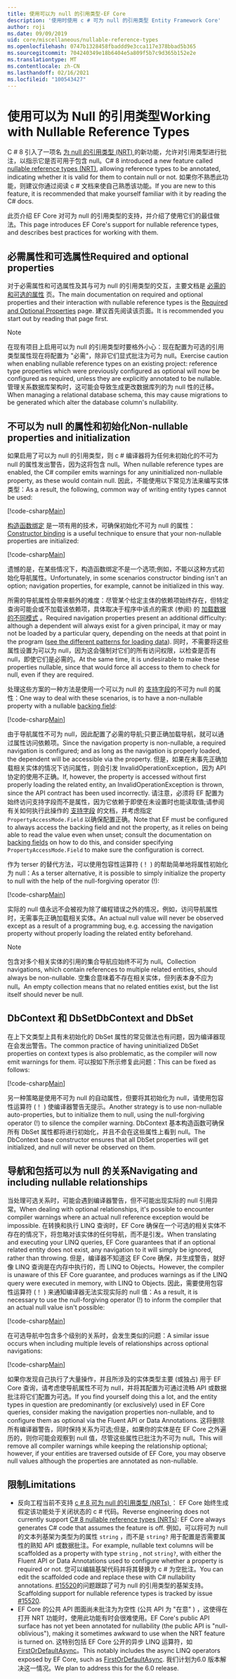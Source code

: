 ```yaml
---
title: 使用可以为 null 的引用类型-EF Core
description: '使用时使用 c # 可为 null 的引用类型 Entity Framework Core'
author: roji
ms.date: 09/09/2019
uid: core/miscellaneous/nullable-reference-types
ms.openlocfilehash: 0747b1328458fbaddd9e3cca117e378bbad5b365
ms.sourcegitcommit: 704240349e18b6404e5a809f5b7c9d365b152e2e
ms.translationtype: MT
ms.contentlocale: zh-CN
ms.lasthandoff: 02/16/2021
ms.locfileid: "100543427"
---
```

# <a name="working-with-nullable-reference-types"></a><span data-ttu-id="c9e2f-103">使用可以为 Null 的引用类型</span><span class="sxs-lookup"><span data-stu-id="c9e2f-103">Working with Nullable Reference Types</span></span>

<span data-ttu-id="c9e2f-104">C # 8 引入了一项名 [为 null 的引用类型 (NRT) ](/dotnet/csharp/tutorials/nullable-reference-types)的新功能，允许对引用类型进行批注，以指示它是否可用于包含 null。</span><span class="sxs-lookup"><span data-stu-id="c9e2f-104">C# 8 introduced a new feature called [nullable reference types (NRT)](/dotnet/csharp/tutorials/nullable-reference-types), allowing reference types to be annotated, indicating whether it is valid for them to contain null or not.</span></span> <span data-ttu-id="c9e2f-105">如果你不熟悉此功能，则建议你通过阅读 c # 文档来使自己熟悉该功能。</span><span class="sxs-lookup"><span data-stu-id="c9e2f-105">If you are new to this feature, it is recommended that make yourself familiar with it by reading the C# docs.</span></span>

<span data-ttu-id="c9e2f-106">此页介绍 EF Core 对可为 null 的引用类型的支持，并介绍了使用它们的最佳做法。</span><span class="sxs-lookup"><span data-stu-id="c9e2f-106">This page introduces EF Core's support for nullable reference types, and describes best practices for working with them.</span></span>

## <a name="required-and-optional-properties"></a><span data-ttu-id="c9e2f-107">必需属性和可选属性</span><span class="sxs-lookup"><span data-stu-id="c9e2f-107">Required and optional properties</span></span>

<span data-ttu-id="c9e2f-108">对于必需属性和可选属性及其与可为 null 的引用类型的交互，主要文档是 [必需的和可选的属性](xref:core/modeling/entity-properties#required-and-optional-properties) 页。</span><span class="sxs-lookup"><span data-stu-id="c9e2f-108">The main documentation on required and optional properties and their interaction with nullable reference types is the [Required and Optional Properties](xref:core/modeling/entity-properties#required-and-optional-properties) page.</span></span> <span data-ttu-id="c9e2f-109">建议首先阅读该页面。</span><span class="sxs-lookup"><span data-stu-id="c9e2f-109">It is recommended you start out by reading that page first.</span></span>

> [!NOTE]
> <span data-ttu-id="c9e2f-110">在现有项目上启用可以为 null 的引用类型时要格外小心：现在配置为可选的引用类型属性现在将配置为 "必需"，除非它们显式批注为可为 null。</span><span class="sxs-lookup"><span data-stu-id="c9e2f-110">Exercise caution when enabling nullable reference types on an existing project: reference type properties which were previously configured as optional will now be configured as required, unless they are explicitly annotated to be nullable.</span></span> <span data-ttu-id="c9e2f-111">管理关系数据库架构时，这可能会导致生成更改数据库列的为 null 性的迁移。</span><span class="sxs-lookup"><span data-stu-id="c9e2f-111">When managing a relational database schema, this may cause migrations to be generated which alter the database column's nullability.</span></span>

## <a name="non-nullable-properties-and-initialization"></a><span data-ttu-id="c9e2f-112">不可以为 null 的属性和初始化</span><span class="sxs-lookup"><span data-stu-id="c9e2f-112">Non-nullable properties and initialization</span></span>

<span data-ttu-id="c9e2f-113">如果启用了可以为 null 的引用类型，则 c # 编译器将为任何未初始化的不可为 null 的属性发出警告，因为这将包含 null。</span><span class="sxs-lookup"><span data-stu-id="c9e2f-113">When nullable reference types are enabled, the C# compiler emits warnings for any uninitialized non-nullable property, as these would contain null.</span></span> <span data-ttu-id="c9e2f-114">因此，不能使用以下常见方法来编写实体类型：</span><span class="sxs-lookup"><span data-stu-id="c9e2f-114">As a result, the following, common way of writing entity types cannot be used:</span></span>

[!code-csharp[Main](../../../samples/core/Miscellaneous/NullableReferenceTypes/CustomerWithWarning.cs?name=CustomerWithWarning&highlight=5-6)]

<span data-ttu-id="c9e2f-115">[构造函数绑定](xref:core/modeling/constructors) 是一项有用的技术，可确保初始化不可为 null 的属性：</span><span class="sxs-lookup"><span data-stu-id="c9e2f-115">[Constructor binding](xref:core/modeling/constructors) is a useful technique to ensure that your non-nullable properties are initialized:</span></span>

[!code-csharp[Main](../../../samples/core/Miscellaneous/NullableReferenceTypes/CustomerWithConstructorBinding.cs?name=CustomerWithConstructorBinding&highlight=6-9)]

<span data-ttu-id="c9e2f-116">遗憾的是，在某些情况下，构造函数绑定不是一个选项;例如，不能以这种方式初始化导航属性。</span><span class="sxs-lookup"><span data-stu-id="c9e2f-116">Unfortunately, in some scenarios constructor binding isn't an option; navigation properties, for example, cannot be initialized in this way.</span></span>

<span data-ttu-id="c9e2f-117">所需的导航属性会带来额外的难度：尽管某个给定主体的依赖项始终存在，但特定查询可能会或不加载该依赖项，具体取决于程序中该点的需求 (参阅) 的 [加载数据的不同模式](xref:core/querying/related-data) 。</span><span class="sxs-lookup"><span data-stu-id="c9e2f-117">Required navigation properties present an additional difficulty: although a dependent will always exist for a given principal, it may or may not be loaded by a particular query, depending on the needs at that point in the program ([see the different patterns for loading data](xref:core/querying/related-data)).</span></span> <span data-ttu-id="c9e2f-118">同时，不需要将这些属性设置为可以为 null，因为这会强制对它们的所有访问权限，以检查是否有 null，即使它们是必需的。</span><span class="sxs-lookup"><span data-stu-id="c9e2f-118">At the same time, it is undesirable to make these properties nullable, since that would force all access to them to check for null, even if they are required.</span></span>

<span data-ttu-id="c9e2f-119">处理这些方案的一种方法是使用一个可以为 null 的 [支持字段](xref:core/modeling/backing-field)的不可为 null 的属性：</span><span class="sxs-lookup"><span data-stu-id="c9e2f-119">One way to deal with these scenarios, is to have a non-nullable property with a nullable [backing field](xref:core/modeling/backing-field):</span></span>

[!code-csharp[Main](../../../samples/core/Miscellaneous/NullableReferenceTypes/Order.cs?range=10-17)]

<span data-ttu-id="c9e2f-120">由于导航属性不可为 null，因此配置了必需的导航;只要正确加载导航，就可以通过属性访问依赖项。</span><span class="sxs-lookup"><span data-stu-id="c9e2f-120">Since the navigation property is non-nullable, a required navigation is configured; and as long as the navigation is properly loaded, the dependent will be accessible via the property.</span></span> <span data-ttu-id="c9e2f-121">但是，如果在未事先正确加载相关实体的情况下访问属性，则会引发 InvalidOperationException，因为 API 协定的使用不正确。</span><span class="sxs-lookup"><span data-stu-id="c9e2f-121">If, however, the property is accessed without first properly loading the related entity, an InvalidOperationException is thrown, since the API contract has been used incorrectly.</span></span> <span data-ttu-id="c9e2f-122">请注意，必须将 EF 配置为始终访问支持字段而不是属性，因为它依赖于即使在未设置时也能读取值;请参阅有关如何执行此操作的 [支持字段](xref:core/modeling/backing-field) 的文档，并考虑指定 `PropertyAccessMode.Field` 以确保配置正确。</span><span class="sxs-lookup"><span data-stu-id="c9e2f-122">Note that EF must be configured to always access the backing field and not the property, as it relies on being able to read the value even when unset; consult the documentation on [backing fields](xref:core/modeling/backing-field) on how to do this, and consider specifying `PropertyAccessMode.Field` to make sure the configuration is correct.</span></span>

<span data-ttu-id="c9e2f-123">作为 terser 的替代方法，可以使用包容性运算符 (！ ) 的帮助简单地将属性初始化为 null：</span><span class="sxs-lookup"><span data-stu-id="c9e2f-123">As a terser alternative, it is possible to simply initialize the property to null with the help of the null-forgiving operator (!):</span></span>

[!code-csharp[Main](../../../samples/core/Miscellaneous/NullableReferenceTypes/Order.cs?range=19)]

<span data-ttu-id="c9e2f-124">实际的 null 值永远不会被视为除了编程错误之外的情况，例如，访问导航属性时，无需事先正确加载相关实体。</span><span class="sxs-lookup"><span data-stu-id="c9e2f-124">An actual null value will never be observed except as a result of a programming bug, e.g. accessing the navigation property without properly loading the related entity beforehand.</span></span>

> [!NOTE]
> <span data-ttu-id="c9e2f-125">包含对多个相关实体的引用的集合导航应始终不可为 null。</span><span class="sxs-lookup"><span data-stu-id="c9e2f-125">Collection navigations, which contain references to multiple related entities, should always be non-nullable.</span></span> <span data-ttu-id="c9e2f-126">空集合意味着不存在相关实体，但列表本身不应为 null。</span><span class="sxs-lookup"><span data-stu-id="c9e2f-126">An empty collection means that no related entities exist, but the list itself should never be null.</span></span>

## <a name="dbcontext-and-dbset"></a><span data-ttu-id="c9e2f-127">DbContext 和 DbSet</span><span class="sxs-lookup"><span data-stu-id="c9e2f-127">DbContext and DbSet</span></span>

<span data-ttu-id="c9e2f-128">在上下文类型上具有未初始化的 DbSet 属性的常见做法也有问题，因为编译器现在会发出警告。</span><span class="sxs-lookup"><span data-stu-id="c9e2f-128">The common practice of having uninitialized DbSet properties on context types is also problematic, as the compiler will now emit warnings for them.</span></span> <span data-ttu-id="c9e2f-129">可以按如下所示修复此问题：</span><span class="sxs-lookup"><span data-stu-id="c9e2f-129">This can be fixed as follows:</span></span>

[!code-csharp[Main](../../../samples/core/Miscellaneous/NullableReferenceTypes/NullableReferenceTypesContext.cs?name=Context&highlight=3-4)]

<span data-ttu-id="c9e2f-130">另一种策略是使用不可为 null 的自动属性，但要将其初始化为 null，请使用包容性运算符 (！ ) 使编译器警告无提示。</span><span class="sxs-lookup"><span data-stu-id="c9e2f-130">Another strategy is to use non-nullable auto-properties, but to initialize them to null, using the null-forgiving operator (!) to silence the compiler warning.</span></span> <span data-ttu-id="c9e2f-131">DbContext 基本构造函数可确保所有 DbSet 属性都将进行初始化，并且不会在这些属性上看到 null。</span><span class="sxs-lookup"><span data-stu-id="c9e2f-131">The DbContext base constructor ensures that all DbSet properties will get initialized, and null will never be observed on them.</span></span>

## <a name="navigating-and-including-nullable-relationships"></a><span data-ttu-id="c9e2f-132">导航和包括可以为 null 的关系</span><span class="sxs-lookup"><span data-stu-id="c9e2f-132">Navigating and including nullable relationships</span></span>

<span data-ttu-id="c9e2f-133">当处理可选关系时，可能会遇到编译器警告，但不可能出现实际的 null 引用异常。</span><span class="sxs-lookup"><span data-stu-id="c9e2f-133">When dealing with optional relationships, it's possible to encounter compiler warnings where an actual null reference exception would be impossible.</span></span> <span data-ttu-id="c9e2f-134">在转换和执行 LINQ 查询时，EF Core 确保在一个可选的相关实体不存在的情况下，将忽略对该实体的任何导航，而不是引发。</span><span class="sxs-lookup"><span data-stu-id="c9e2f-134">When translating and executing your LINQ queries, EF Core guarantees that if an optional related entity does not exist, any navigation to it will simply be ignored, rather than throwing.</span></span> <span data-ttu-id="c9e2f-135">但是，编译器不知道这 EF Core 确保，并生成警告，就好像 LINQ 查询是在内存中执行的，而 LINQ to Objects。</span><span class="sxs-lookup"><span data-stu-id="c9e2f-135">However, the compiler is unaware of this EF Core guarantee, and produces warnings as if the LINQ query were executed in memory, with LINQ to Objects.</span></span> <span data-ttu-id="c9e2f-136">因此，需要使用包容性运算符 (！ ) 来通知编译器无法实现实际的 null 值：</span><span class="sxs-lookup"><span data-stu-id="c9e2f-136">As a result, it is necessary to use the null-forgiving operator (!) to inform the compiler that an actual null value isn't possible:</span></span>

[!code-csharp[Main](../../../samples/core/Miscellaneous/NullableReferenceTypes/Program.cs?name=Navigating)]

<span data-ttu-id="c9e2f-137">在可选导航中包含多个级别的关系时，会发生类似的问题：</span><span class="sxs-lookup"><span data-stu-id="c9e2f-137">A similar issue occurs when including multiple levels of relationships across optional navigations:</span></span>

[!code-csharp[Main](../../../samples/core/Miscellaneous/NullableReferenceTypes/Program.cs?name=Including&highlight=2)]

<span data-ttu-id="c9e2f-138">如果你发现自己执行了大量操作，并且所涉及的实体类型主要 (或独占) 用于 EF Core 查询，请考虑使导航属性不可为 null，并将其配置为可通过流畅 API 或数据批注将它们配置为可选。</span><span class="sxs-lookup"><span data-stu-id="c9e2f-138">If you find yourself doing this a lot, and the entity types in question are predominantly (or exclusively) used in EF Core queries, consider making the navigation properties non-nullable, and to configure them as optional via the Fluent API or Data Annotations.</span></span> <span data-ttu-id="c9e2f-139">这将删除所有编译器警告，同时保持关系为可选;但是，如果你的实体是在 EF Core 之外遍历的，则你可能会观察到 null 值，尽管这些属性已批注为不可为 null。</span><span class="sxs-lookup"><span data-stu-id="c9e2f-139">This will remove all compiler warnings while keeping the relationship optional; however, if your entities are traversed outside of EF Core, you may observe null values although the properties are annotated as non-nullable.</span></span>

## <a name="limitations"></a><span data-ttu-id="c9e2f-140">限制</span><span class="sxs-lookup"><span data-stu-id="c9e2f-140">Limitations</span></span>

* <span data-ttu-id="c9e2f-141">反向工程当前不支持 [c # 8 可为 null 的引用类型 (NRTs) ](/dotnet/csharp/tutorials/nullable-reference-types)： EF Core 始终生成假定该功能处于关闭状态的 c # 代码。</span><span class="sxs-lookup"><span data-stu-id="c9e2f-141">Reverse engineering does not currently support [C# 8 nullable reference types (NRTs)](/dotnet/csharp/tutorials/nullable-reference-types): EF Core always generates C# code that assumes the feature is off.</span></span> <span data-ttu-id="c9e2f-142">例如，可以将可为 null 的文本列基架为类型为的属性 `string` ，而不是 `string?` 用于配置是否需要属性的熟知 API 或数据批注。</span><span class="sxs-lookup"><span data-stu-id="c9e2f-142">For example, nullable text columns will be scaffolded as a property with type `string` , not `string?`, with either the Fluent API or Data Annotations used to configure whether a property is required or not.</span></span> <span data-ttu-id="c9e2f-143">您可以编辑基架代码并将其替换为 c # 为空批注。</span><span class="sxs-lookup"><span data-stu-id="c9e2f-143">You can edit the scaffolded code and replace these with C# nullability annotations.</span></span> <span data-ttu-id="c9e2f-144">[#15520](https://github.com/dotnet/efcore/issues/15520)的问题跟踪了可为 null 的引用类型的基架支持。</span><span class="sxs-lookup"><span data-stu-id="c9e2f-144">Scaffolding support for nullable reference types is tracked by issue [#15520](https://github.com/dotnet/efcore/issues/15520).</span></span>
* <span data-ttu-id="c9e2f-145">EF Core 的公共 API 图面尚未批注为为空性 (公共 API 为 "在意" ) ，这使得在打开 NRT 功能时，使用此功能有时会很难使用。</span><span class="sxs-lookup"><span data-stu-id="c9e2f-145">EF Core's public API surface has not yet been annotated for nullability (the public API is "null-oblivious"), making it sometimes awkward to use when the NRT feature is turned on.</span></span> <span data-ttu-id="c9e2f-146">这特别包括 EF Core 公开的异步 LINQ 运算符，如 [FirstOrDefaultAsync](/dotnet/api/microsoft.entityframeworkcore.entityframeworkqueryableextensions.firstordefaultasync#Microsoft_EntityFrameworkCore_EntityFrameworkQueryableExtensions_FirstOrDefaultAsync__1_System_Linq_IQueryable___0__System_Linq_Expressions_Expression_System_Func___0_System_Boolean___System_Threading_CancellationToken_)。</span><span class="sxs-lookup"><span data-stu-id="c9e2f-146">This notably includes the async LINQ operators exposed by EF Core, such as [FirstOrDefaultAsync](/dotnet/api/microsoft.entityframeworkcore.entityframeworkqueryableextensions.firstordefaultasync#Microsoft_EntityFrameworkCore_EntityFrameworkQueryableExtensions_FirstOrDefaultAsync__1_System_Linq_IQueryable___0__System_Linq_Expressions_Expression_System_Func___0_System_Boolean___System_Threading_CancellationToken_).</span></span> <span data-ttu-id="c9e2f-147">我们计划为6.0 版本解决这一情况。</span><span class="sxs-lookup"><span data-stu-id="c9e2f-147">We plan to address this for the 6.0 release.</span></span>
